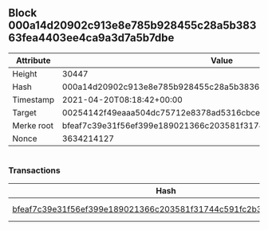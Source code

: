 ## Block 000a14d20902c913e8e785b928455c28a5b38363fea4403ee4ca9a3d7a5b7dbe

Attribute | Value
--- | ---
Height | 30447
Hash | 000a14d20902c913e8e785b928455c28a5b38363fea4403ee4ca9a3d7a5b7dbe
Timestamp | 2021-04-20T08:18:42+00:00
Target | 00254142f49eaaa504dc75712e8378ad5316cbcead634704b3734b6271167cc4
Merke root | bfeaf7c39e31f56ef399e189021366c203581f31744c591fc2b38351cc0efb59
Nonce | 3634214127

```

```

### Transactions

Hash | Amount
--- | ---
[bfeaf7c39e31f56ef399e189021366c203581f31744c591fc2b38351cc0efb59](bfeaf7c39e31f56ef399e189021366c203581f31744c591fc2b38351cc0efb59.md) | 10.00000000 SKEPTI 
